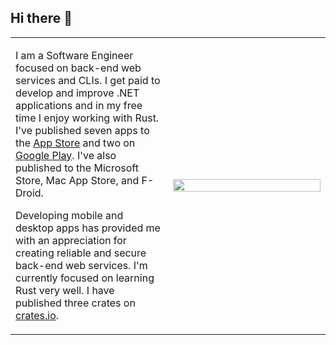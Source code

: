 ## Hi there 👋

<table>
<tr>
<td width="50%">

I am a Software Engineer focused on back-end web services and CLIs. I get paid to develop and improve .NET applications and in my free time I enjoy working with Rust. I've published seven apps to the [App Store](https://apps.apple.com/us/developer/john-harrington/id1603002572) and two on [Google Play](https://play.google.com/store/apps/developer?id=John+Harrington). I've also published to the Microsoft Store, Mac App Store, and F-Droid. 

Developing mobile and desktop apps has provided me with an appreciation for creating reliable and secure back-end web services. I'm currently focused on learning Rust very well. I have published three crates on [crates.io](https://crates.io/users/harr1424).

</td>
<td width="50%">

<img src="https://github-readme-stats.vercel.app/api/top-langs/?username=harr1424&layout=compact&hide=Jupyter%20Notebook&theme=tokyonight" width="100%"/>

</td>
</tr>
</table>
